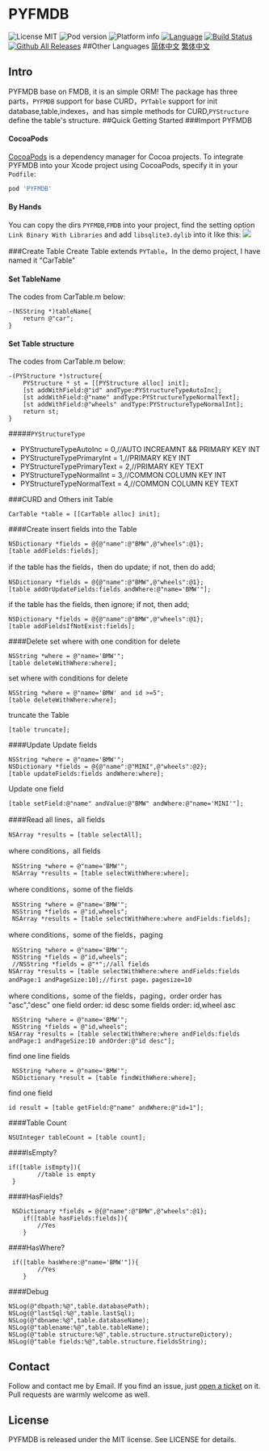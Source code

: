 PYFMDB
==========

![License MIT](https://go-shields.herokuapp.com/license-MIT-blue.png)
![Pod version](http://img.shields.io/cocoapods/v/PYFMDB.svg?style=flat)
![Platform info](http://img.shields.io/cocoapods/p/PYFMDB.svg?style=flat)
[![Language](http://img.shields.io/badge/language-OC-brightgreen.svg?style=flat
)](https://en.wikipedia.org/wiki/Objective-C)
[![Build Status](https://api.travis-ci.org/iterrypeng/PYFMDB.svg?branch=master)](https://travis-ci.org/iterrypeng/PYFMDB)
[![Github All Releases](https://img.shields.io/github/downloads/iterrypeng/PYFMDB/total.svg)]()
##Other Languages
[简体中文](README_ZH.md) [繁体中文](README_TW.md)
## Intro
PYFMDB base on FMDB, it is an simple ORM!
The package has three parts，`PYFMDB` support for base CURD，`PYTable` support for init database,table,indexes，and has simple methods for CURD,`PYStructure` define the table's structure.
##Quick Getting Started
###Import PYFMDB
#### CocoaPods

[CocoaPods](http://cocoapods.org) is a dependency manager for Cocoa projects.
To integrate PYFMDB into your Xcode project using CocoaPods, specify it in your `Podfile`:

``` ruby
pod 'PYFMDB'
```
#### By Hands
You can copy the dirs `PYFMDB`,`FMDB` into your project, find the setting  option  `Link Binary With Libraries` and add `libsqlite3.dylib` into it like this:
![](http://blog.devtang.com/images/key-value-store-setup.jpg)

###Create Table
Create Table extends `PYTable`，In the demo project, I have named it "CarTable"
#### Set TableName
The codes from CarTable.m  below:
```
-(NSString *)tableName{
    return @"car";
}
```
#### Set Table structure
The codes from CarTable.m  below:
```
-(PYStructure *)structure{
    PYStructure * st = [[PYStructure alloc] init];
    [st addWithField:@"id" andType:PYStructureTypeAutoInc];
    [st addWithField:@"name" andType:PYStructureTypeNormalText];
    [st addWithField:@"wheels" andType:PYStructureTypeNormalInt];
    return st;
}
```
#####`PYStructureType`
* PYStructureTypeAutoInc = 0,//AUTO INCREAMNT && PRIMARY KEY INT
* PYStructureTypePrimaryInt = 1,//PRIMARY KEY INT
* PYStructureTypePrimaryText = 2,//PRIMARY KEY TEXT
* PYStructureTypeNormalInt = 3,//COMMON COLUMN KEY INT
* PYStructureTypeNormalText = 4,//COMMON COLUMN KEY TEXT

###CURD and Others
init Table
```
CarTable *table = [[CarTable alloc] init];
```
####Create 
insert fields into the Table
```
NSDictionary *fields = @{@"name":@"BMW",@"wheels":@1}; 
[table addFields:fields];
```
if the table has the fields，then  do update; if not, then do add;
```
NSDictionary *fields = @{@"name":@"BMW",@"wheels":@1};
[table addOrUpdateFields:fields andWhere:@"name='BMW'"];
```
if the table has the fields, then ignore; if not, then add;
```
NSDictionary *fields = @{@"name":@"BMW",@"wheels":@1};
[table addFieldsIfNotExist:fields];
```
####Delete
set where with one condition for delete
```
NSString *where = @"name='BMW'";
[table deleteWithWhere:where];
```
set where with conditions for delete
```
NSString *where = @"name='BMW' and id >=5";
[table deleteWithWhere:where];
```
truncate the Table
```
[table truncate];
```
####Update
Update fields
```
NSString *where = @"name='BMW'";
NSDictionary *fields = @{@"name":@"MINI",@"wheels":@2};
[table updateFields:fields andWhere:where];
```
Update one field
```
[table setField:@"name" andValue:@"BMW" andWhere:@"name='MINI'"];
```
####Read
all lines，all fields 
```
NSArray *results = [table selectAll];
```
where conditions，all fields
```
 NSString *where = @"name='BMW'";
 NSArray *results = [table selectWithWhere:where];
```
where conditions，some of the fields
```
 NSString *where = @"name='BMW'";
 NSString *fields = @"id,wheels";
 NSArray *results = [table selectWithWhere:where andFields:fields];
```
where conditions，some of the fields，paging
```
 NSString *where = @"name='BMW'";
 NSString *fields = @"id,wheels";
 //NSString *fields = @"*";//all fields 
NSArray *results = [table selectWithWhere:where andFields:fields andPage:1 andPageSize:10];//first page，pagesize=10
```
where conditions，some of the fields，paging，order
order has "asc","desc"
one field order: id desc
some fields order: id,wheel asc
```
 NSString *where = @"name='BMW'";
 NSString *fields = @"id,wheels";
NSArray *results = [table selectWithWhere:where andFields:fields andPage:1 andPageSize:10 andOrder:@"id desc"];
```
find one line fields
```
 NSString *where = @"name='BMW'";
 NSDictionary *result = [table findWithWhere:where];
```
find one field
```
id result = [table getField:@"name" andWhere:@"id=1"];
```
####Table Count
```
NSUInteger tableCount = [table count];
```
####IsEmpty?
```
if([table isEmpty]){
        //table is empty
 }
```
####HasFields?
```
 NSDictionary *fields = @{@"name":@"BMW",@"wheels":@1};
    if([table hasFields:fields]){
        //Yes
    }
```
####HasWhere?
```
 if([table hasWhere:@"name='BMW'"]){
        //Yes
    }
```

####Debug
```
NSLog(@"dbpath:%@",table.databasePath);
NSLog(@"lastSql:%@",table.lastSql);
NSLog(@"dbname:%@",table.databaseName);
NSLog(@"tablename:%@",table.tableName);
NSLog(@"table structure:%@",table.structure.structureDictory);
NSLog(@"table fields:%@",table.structure.fieldsString);
```

## Contact

Follow and contact me by Email. If you find an issue, just [open a ticket](https://github.com/iterrypeng/PYFMDB/issues/new) on it. Pull requests are warmly welcome as well.

## License

PYFMDB is released under the MIT license. See LICENSE for details.
 
